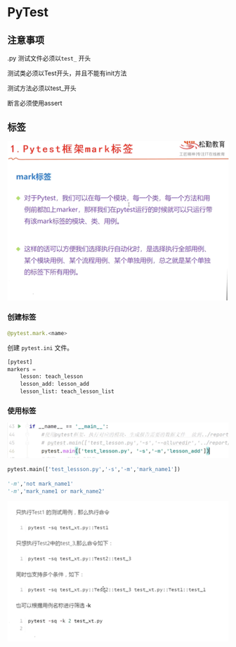 # PyTest

## 注意事项

.py 测试文件必须以`test_` 开头

测试类必须以Test开头，并且不能有init方法

测试方法必须以test\_开头

断言必须使用assert

## 标签

![](../.gitbook/assets/image%20%2815%29.png)

### 创建标签

```python
@pytest.mark.<name>
```

创建 `pytest.ini` 文件。

```python
[pytest]
markers =
    lesson: teach_lesson
    lesson_add: lesson_add
    lesson_list: teach_lesson_list
```

### 使用标签

![](../.gitbook/assets/image%20%2817%29.png)

```python
pytest.main(['test_lessson.py','-s','-m','mark_name1'])

'-m','not mark_name1'
'-m','mark_name1 or mark_name2'
```

![](../.gitbook/assets/image%20%2814%29.png)



